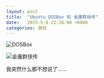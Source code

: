 ```yaml
---
layout: post
title:  "Ubuntu DOSBox 和 金庸群侠传"
date:   2015-5-8 22:26:00 +0800
categories: 游戏
---
```

![DOSBox](http://7u2j48.com1.z0.glb.clouddn.com/blog_jinyong_1.png)

![金庸群侠传](http://7u2j48.com1.z0.glb.clouddn.com/blog_jinyong_2.png)

我突然什么都不想说了……
